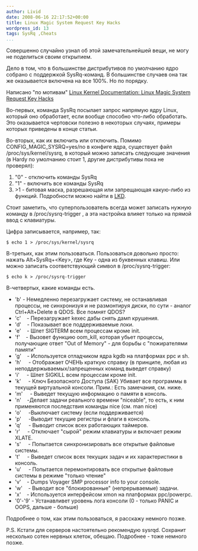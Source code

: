 ```yaml
---
author: Livid
date: 2008-06-16 22:17:52+00:00
title: Linux Magic System Request Key Hacks
wordpress_id: 13
tags: SysRq ,Cheats
...
```


Совершенно случайно узнал об этой замечательнейшей вещи, не могу не
поделиться своим открытием.

Дело в том, что в большинстве дистрибутивов по умолчанию ядро собрано с
поддержкой SysRq-команд. В большинстве случаев она так же оказывается
включена на все 100%. Но по порядку.


<!--more-->



Написано "по мотивам" [Linux Kernel Documentation: Linux Magic System
Request Key
Hacks](http://www.mjmwired.net/kernel/Documentation/sysrq.txt)

Во-первых, команда SysRq посылает запрос напрямую ядру Linux, который
оно обработает, если вообще способно что-либо обработать. Это
оказывается чертовски полезно в некоторых случаях, примеры которых
приведены в конце статьи.

Во-вторых, как их включить или отключить. Помимо
CONFIG\_MAGIC\_SYSRQ=yes/no в конфиге ядра, существует файл
/proc/sys/kernel/sysrq, в который можно записать следующие значения (в
Hardy по умолчанию стоит 1, другие дистрибутивы пока не проверял):

1.  "0" - отключить команды SysRq
2.  "1" - включить все команды SysRq
3.  \>1 - битовая маска, разрешающая или запрещающая какую-либо из
    функций. Подробности можно найти в
    [LKD](http://www.mjmwired.net/kernel/Documentation/sysrq.txt).


Стоит заметить, что суперпользователь всегда может записать нужную
команду в /proc/sysrq-trigger , а эта настройка влияет только на прямой
ввод с клавиатуры.

Цифра записывается, например, так:

    $ echo 1 > /proc/sys/kernel/sysrq


В-третьих, как этим пользоваться. Пользоваться довольно просто: нажать
Alt+SysRq+\<Key\>, где Key - одна из буквенных клавиш. Или можно
записать соответствующий символ в /proc/sysrq-trigger:

    $ echo k > /proc/sysrq-trigger


В-четвертых, какие команды есть.

-   'b' - Немедленно перезагружает систему, не останавливая процессы, не
    синхронизуя и не размонтируя диски, по сути - аналог Ctrl+Alt+Delete
    в QDOS. Все помнят QDOS?
-   'c'    - Перезагружает kexec дабы снять дамп крушения.
-   'd'    - Показывает все поддерживаемые локи.
-   'e'    - Шлет SIGTERM всем процессам кроме init.
-   'f'    - Вызовет функцию oom\_kill, которая убьет процессы,
    получающие ответ "Out of Memory" - для борьбы с "пожирателями
    памяти"
-   'g'    - Используется отладчиком ядра kgdb на платформах ppc и sh.
-   'h'     - Отображает ОЧЕНЬ краткую справку (в принципе, любая из
    неподдержываемых/запрещенных команд выведет справку)
-   'i'     - Шлет SIGKILL всем процессам кроме init.
-   'k'     - Ключ Безопасного Доступа (SAK) Убивает все программы в
    текущей виртуальной консоли. Прим.: Есть замечания, см. ниже.
-   'm'     - Выведет текущую информацию о памяти в консоль.
-   'n'    -Делает задачи реального времени "niceable", то есть, к ним
    применяются последствия команды nice (см. man nice)
-   'o'     -Выключает систему (если поддерживается)
-   'p'     -Выводит текущие регистры и флаги в консоль.
-   'q'     - Выводит список всех работающих таймеров.
-   'r'     - Отключает "сырой" режим клавиатуры и включает режим XLATE.
-   's'     - Попытается синхронизировать все открытые файловые системы.
-   't'     - Выведет список всех текущих задач и их характеристики в
    консоль.
-   'u'     - Попытается перемонтировать все открытые файловые системы в
    режиме "только чтение"
-   'v'    - Dumps Voyager SMP processor info to your console.
-   'w'    - Выводит все "блокированные" (непрерываемые) задачи.
-   'x'    - Используется интерфейсом xmon на платформах ppc/powerpc.
-   '0'-'9' - Устанавливет уровень лога консоли (0 - только PANIC и
    OOPS, дальше - больше)


Подробнее о том, как этим пользоваться, я расскажу немного позже.

P.S. Кстати для серверов настоятельно рекомендую sysrqd. Сохранит
несколько сотен нервных клеток, обещаю. Подробнее - тоже немного позже.
